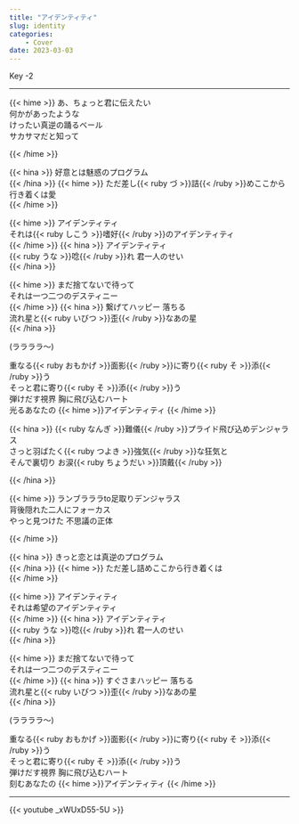 ```yaml
---
title: "アイデンティティ"
slug: identity
categories:
    - Cover
date: 2023-03-03
---
```


Key -2

---

{{< hime >}}
あ、ちょっと君に伝えたい  
何かがあったような  
けったい真逆の踊るベール  
サカサマだと知って  

{{< /hime >}}

{{< hina >}}
好意とは魅惑のプログラム  
{{< /hina >}}
{{< hime >}}
ただ差し{{< ruby づ >}}詰{{< /ruby >}}めここから行き着くは愛  
{{< /hime >}}


{{< hime >}}
アイデンティティ  
それは{{< ruby しこう >}}嗜好{{< /ruby >}}のアイデンティティ  
{{< /hime >}}
{{< hina >}}
アイデンティティ  
{{< ruby うな >}}唸{{< /ruby >}}れ 君一人のせい  
{{< /hina >}}

{{< hime >}}
まだ捨てないで待って  
それは一つ二つのデスティニー  
{{< /hime >}}
{{< hina >}}
繋げてハッピー 落ちる  
流れ星と{{< ruby いびつ >}}歪{{< /ruby >}}なあの星  
{{< /hina >}}

(ララララ～)  

重なる{{< ruby おもかげ >}}面影{{< /ruby >}}に寄り{{< ruby そ >}}添{{< /ruby >}}う  
そっと君に寄り{{< ruby そ >}}添{{< /ruby >}}う  
弾けだす視界 胸に飛び込むハート  
光るあなたの {{< hime >}}アイデンティティ  {{< /hime >}}

{{< hina >}}
{{< ruby なんぎ >}}難儀{{< /ruby >}}プライド飛び込めデンジャラス  
さっと羽ばたく{{< ruby つよき >}}強気{{< /ruby >}}な狂気と  
そんで裏切り お涙{{< ruby ちょうだい >}}頂戴{{< /ruby >}}  

{{< /hina >}}

{{< hime >}}
ランブラララto足取りデンジャラス  
背後隠れた二人にフォーカス  
やっと見つけた 不思議の正体  

{{< /hime >}}

{{< hina >}}
きっと恋とは真逆のプログラム  
{{< /hina >}}
{{< hime >}}
ただ差し詰めここから行き着くは  
{{< /hime >}}

{{< hime >}}
アイデンティティ  
それは希望のアイデンティティ  
{{< /hime >}}
{{< hina >}}
アイデンティティ  
{{< ruby うな >}}唸{{< /ruby >}}れ 君一人のせい  
{{< /hina >}}

{{< hime >}}
まだ捨てないで待って  
それは一つ二つのデスティニー  
{{< /hime >}}
{{< hina >}}
すぐさまハッピー 落ちる  
流れ星と{{< ruby いびつ >}}歪{{< /ruby >}}なあの星  
{{< /hina >}}

(ララララ～)  

重なる{{< ruby おもかげ >}}面影{{< /ruby >}}に寄り{{< ruby そ >}}添{{< /ruby >}}う  
そっと君に寄り{{< ruby そ >}}添{{< /ruby >}}う  
弾けだす視界 胸に飛び込むハート  
刻むあなたの {{< hime >}}アイデンティティ  {{< /hime >}}

---

{{< youtube _xWUxD55-5U >}}